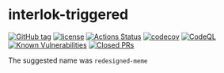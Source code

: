 # interlok-triggered

[![GitHub tag](https://img.shields.io/github/tag/adaptris/interlok-triggered.svg)](https://github.com/adaptris/interlok-triggered/tags)
[![license](https://img.shields.io/github/license/adaptris/interlok-triggered.svg)](https://github.com/adaptris/interlok-triggered/blob/develop/LICENSE)
[![Actions Status](https://github.com/adaptris/interlok-triggered/actions/workflows/gradle-publish.yml/badge.svg)](https://github.com/adaptris/interlok-triggered/actions)
[![codecov](https://codecov.io/gh/adaptris/interlok-triggered/branch/develop/graph/badge.svg)](https://codecov.io/gh/adaptris/interlok-triggered)
[![CodeQL](https://github.com/adaptris/interlok-triggered/workflows/CodeQL/badge.svg)](https://github.com/adaptris/interlok-triggered/security/code-scanning)
[![Known Vulnerabilities](https://snyk.io/test/github/adaptris/interlok-triggered/badge.svg?targetFile=build.gradle)](https://snyk.io/test/github/adaptris/interlok-triggered?targetFile=build.gradle)
[![Closed PRs](https://img.shields.io/github/issues-pr-closed/adaptris/interlok-triggered)](https://github.com/adaptris/interlok-triggered/pulls?q=is%3Apr+is%3Aclosed)

The suggested name was `redesigned-meme`
